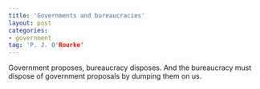 ```yaml
---
title: 'Governments and bureaucracies'
layout: post
categories:
- government
tag: 'P. J. O'Rourke'
---
```


Government proposes, bureaucracy disposes. And the bureaucracy must dispose of government proposals by dumping them on us.